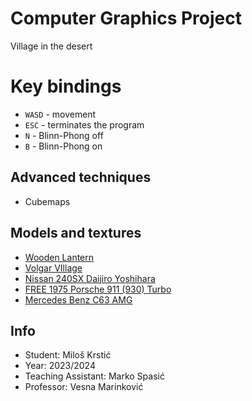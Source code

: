 # Computer Graphics Project
Village in the desert

# Key bindings
* `WASD` - movement
* `ESC` - terminates the program
* `N` - Blinn-Phong off
* `B` - Blinn-Phong on

## Advanced techniques
* Cubemaps

## Models and textures
* [Wooden Lantern](https://sketchfab.com/3d-models/wooden-lantern-0ba0e8b0f07e40d9a8d33bd21fe20ca5)
* [Volgar VIllage](https://sketchfab.com/3d-models/volgar-village-ea38b75764834b77b791d51d49677cf2)
* [Nissan 240SX Daijiro Yoshihara](https://sketchfab.com/3d-models/nissan-240sx-daijiro-yoshihara-a71fff952c85453a99bb46078c30605b)
* [FREE 1975 Porsche 911 (930) Turbo](https://sketchfab.com/3d-models/free-1975-porsche-911-930-turbo-8568d9d14a994b9cae59499f0dbed21e)
* [Mercedes Benz C63 AMG](https://sketchfab.com/3d-models/mercedes-benz-c63-amg-bd16482806784419a6924754c1c13119)

## Info
* Student: Miloš Krstić
* Year: 2023/2024
* Teaching Assistant: Marko Spasić
* Professor: Vesna Marinković